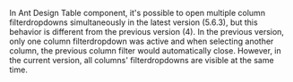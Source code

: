 In Ant Design Table component, it's possible to open multiple column filterdropdowns simultaneously in the latest version (5.6.3), but this behavior is different from the previous version (4). In the previous version, only one column filterdropdown was active and when selecting another column, the previous column filter would automatically close. However, in the current version, all columns' filterdropdowns are visible at the same time.
